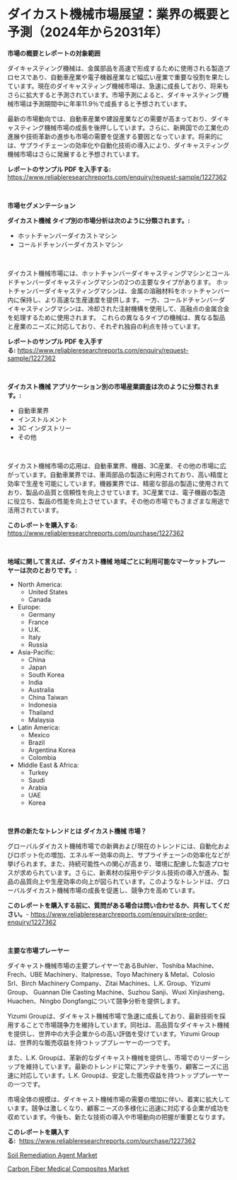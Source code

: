 <p><h1>ダイカスト機械市場展望：業界の概要と予測（2024年から2031年）</h1></p><p><strong>市場の概要とレポートの対象範囲</strong></p>
<p><p>ダイキャスティング機械は、金属部品を高速で形成するために使用される製造プロセスであり、自動車産業や電子機器産業など幅広い産業で重要な役割を果たしています。現在のダイキャスティング機械市場は、急速に成長しており、将来もさらに拡大すると予測されています。市場予測によると、ダイキャスティング機械市場は予測期間中に年率11.9％で成長すると予想されています。</p><p>最新の市場動向では、自動車産業や建設産業などの需要が高まっており、ダイキャスティング機械市場の成長を後押ししています。さらに、新興国での工業化の進展や技術革新の進歩も市場の需要を促進する要因となっています。将来的には、サプライチェーンの効率化や自動化技術の導入により、ダイキャスティング機械市場はさらに発展すると予想されています。</p></p>
<p><strong>レポートのサンプル PDF を入手する:</strong> <a href="https://www.reliableresearchreports.com/enquiry/request-sample/1227362">https://www.reliableresearchreports.com/enquiry/request-sample/1227362</a></p>
<p>&nbsp;</p>
<p><strong>市場セグメンテーション</strong></p>
<p><strong>ダイカスト機械 タイプ別の市場分析は次のように分類されます。:</strong></p>
<p><ul><li>ホットチャンバーダイカストマシン</li><li>コールドチャンバーダイカストマシン</li></ul></p>
<p>&nbsp;</p>
<p><p>ダイカスト機械市場には、ホットチャンバーダイキャスティングマシンとコールドチャンバーダイキャスティングマシンの2つの主要なタイプがあります。 ホットチャンバーダイキャスティングマシンは、金属の溶融材料をホットチャンバー内に保持し、より高速な生産速度を提供します。 一方、コールドチャンバーダイキャスティングマシンは、冷却された注射機構を使用して、高融点の金属合金を処理するために使用されます。 これらの異なるタイプの機械は、異なる製品と産業のニーズに対応しており、それぞれ独自の利点を持っています。</p></p>
<p><strong>レポートのサンプル PDF を入手する:</strong>&nbsp;<a href="https://www.reliableresearchreports.com/enquiry/request-sample/1227362">https://www.reliableresearchreports.com/enquiry/request-sample/1227362</a></p>
<p>&nbsp;</p>
<p><strong> ダイカスト機械 アプリケーション別の市場産業調査は次のように分類されます。:</strong></p>
<p><ul><li>自動車業界</li><li>インストルメント</li><li>3C インダストリー</li><li>その他</li></ul></p>
<p>&nbsp;</p>
<p><p>ダイカスト機械市場の応用は、自動車業界、機器、3C産業、その他の市場に広がっています。自動車業界では、車両部品の製造に利用されており、高い精度と効率で生産を可能にしています。機器業界では、精密な部品の製造に使用されており、製品の品質と信頼性を向上させています。3C産業では、電子機器の製造に役立ち、製品の性能を向上させています。その他の市場でもさまざまな用途で活用されています。</p></p>
<p><strong>このレポートを購入する:</strong>&nbsp; <a href="https://www.reliableresearchreports.com/purchase/1227362">https://www.reliableresearchreports.com/purchase/1227362</a></p>
<p>&nbsp;</p>
<p><strong>地域に関して言えば、ダイカスト機械 地域ごとに利用可能なマーケットプレーヤーは次のとおりです。:</strong></p>
<p><ul>
    <li>
        North America:
        <ul>
            <li>United States</li>
            <li>Canada</li>
        </ul>
    </li>
    <li>
        Europe:
        <ul>
            <li>Germany</li>
            <li>France</li>
            <li>U.K.</li>
            <li>Italy</li>
            <li>Russia</li>
        </ul>
    </li>
    <li>
        Asia-Pacific:
        <ul>
            <li>China</li>
            <li>Japan</li>
            <li>South Korea</li>
            <li>India</li>
            <li>Australia</li>
            <li>China Taiwan</li>
            <li>Indonesia</li>
            <li>Thailand</li>
            <li>Malaysia</li>
        </ul>
    </li>
    <li>
        Latin America:
        <ul>
            <li>Mexico</li>
            <li>Brazil</li>
            <li>Argentina Korea</li>
            <li>Colombia</li>
        </ul>
    </li>
    <li>
        Middle East & Africa:
        <ul>
            <li>Turkey</li>
            <li>Saudi</li>
            <li>Arabia</li>
            <li>UAE</li>
            <li>Korea</li>
        </ul>
    </li>
    </ul></p>
<p>&nbsp;</p>
<p><strong>世界の新たなトレンドとは ダイカスト機械 市場？</strong></p>
<p><p>グローバルダイカスト機械市場での新興および現在のトレンドには、自動化およびロボット化の増加、エネルギー効率の向上、サプライチェーンの効率化などが挙げられます。また、持続可能性への関心が高まり、環境に配慮した製造プロセスが求められています。さらに、新素材の採用やデジタル技術の導入が進み、製品の品質向上や生産効率の向上が図られています。このようなトレンドは、グローバルダイカスト機械市場の成長を促進し、競争力を高めています。</p></p>
<p><strong>このレポートを購入する前に、質問がある場合は問い合わせるか、共有してください。</strong>- <a href="https://www.reliableresearchreports.com/enquiry/pre-order-enquiry/1227362">https://www.reliableresearchreports.com/enquiry/pre-order-enquiry/1227362</a></p>
<p>&nbsp;</p>
<p><strong>主要な市場プレーヤー</strong></p>
<p><p>ダイキャスト機械市場の主要プレイヤーであるBuhler、Toshiba Machine、Frech、UBE Machinery、Italpresse、Toyo Machinery & Metal、Colosio Srl、Birch Machinery Company、Zitai Machines、L.K. Group、Yizumi Group、 Guannan Die Casting Machine、Suzhou Sanji、Wuxi Xinjiasheng、Huachen、Ningbo Dongfangについて競争分析を提供します。</p><p>Yizumi Groupは、ダイキャスト機械市場で急速に成長しており、最新技術を採用することで市場競争力を維持しています。同社は、高品質なダイキャスト機械を提供し、世界中の大手企業からの高い評価を受けています。Yizumi Groupは、世界的な販売収益を持つトッププレーヤーの一つです。</p><p>また、L.K. Groupは、革新的なダイキャスト機械を提供し、市場でのリーダーシップを維持しています。最新のトレンドに常にアンテナを張り、顧客ニーズに迅速に対応しています。L.K. Groupは、安定した販売収益を持つトッププレーヤーの一つです。</p><p>市場全体の規模は、ダイキャスト機械市場の需要の増加に伴い、着実に拡大しています。競争は激しくなり、顧客ニーズの多様化に迅速に対応する企業が成功を収めています。今後も、新たな技術の導入や市場動向の把握が重要となります。</p></p>
<p><strong>このレポートを購入する:</strong>&nbsp;&nbsp;<a href="https://www.reliableresearchreports.com/purchase/1227362">https://www.reliableresearchreports.com/purchase/1227362</a></p>
<p><p><a href="https://github.com/Alonsoolds3wq1d81czn8rbol/Market-Research-Report-List-1/blob/main/soil-remediation-agent-market.md">Soil Remediation Agent Market</a></p><p><a href="https://natural-crush-b99.notion.site/Carbon-Fiber-Medical-Composites-Market-Growth-Market-Trends-COVID-19-Impact-and-Forecasts-for-per-d2a257f061a34c24884121594cfef966">Carbon Fiber Medical Composites Market</a></p></p>